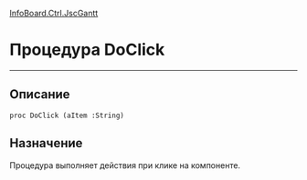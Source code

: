 ﻿---
Link: InfoBoard.Ctrl.JscGantt.@DoClick
---

<!---  Навигация
[Имя проекта](#) :
-->
[InfoBoard.Ctrl.JscGantt](Default)

# Процедура DoClick
---

## Описание

    proc DoClick (aItem :String)

<!--
## Аргументы{#Args}

### Аргумент1

Описание аргумента 1
-->

## Назначение

Процедура выполняет действия при клике на компоненте.

<!--
## Пример

    DoClick...
-->

